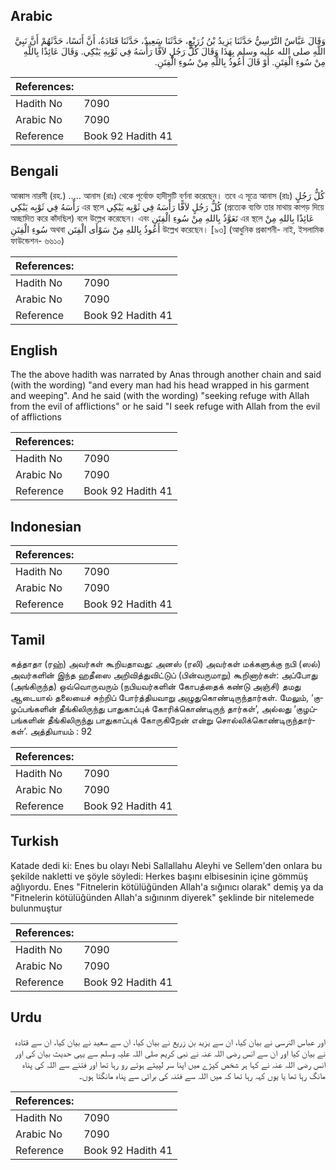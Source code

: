 ## Arabic


<div dir="rtl" lang="ar" style={{fontSize:'larger',backgroundColor:'#f8f9fa',padding:20}}>
وَقَالَ عَبَّاسٌ النَّرْسِيُّ حَدَّثَنَا يَزِيدُ بْنُ زُرَيْعٍ، حَدَّثَنَا سَعِيدٌ، حَدَّثَنَا قَتَادَةُ، أَنَّ أَنَسًا، حَدَّثَهُمْ أَنَّ نَبِيَّ اللَّهِ صلى الله عليه وسلم بِهَذَا وَقَالَ كُلُّ رَجُلٍ لاَفًّا رَأْسَهُ فِي ثَوْبِهِ يَبْكِي‏.‏ وَقَالَ عَائِذًا بِاللَّهِ مِنْ سُوءِ الْفِتَنِ‏.‏ أَوْ قَالَ أَعُوذُ بِاللَّهِ مِنْ سُوءِ الْفِتَنِ‏.‏
</div>
<div style={{backgroundColor:'#f8f9fa',padding:20, marginBottom: 10}}><table> <thead> <tr> <th>References:</th> <th></th> </tr> </thead> <tbody><tr><td>Hadith No</td><td>7090</td></tr><tr><td>Arabic No</td><td>7090</td></tr><tr><td>Reference</td><td>Book 92 Hadith 41</td></tr></tbody></table></div>

## Bengali


<div dir="ltr" lang="bn" style={{fontSize:'larger',backgroundColor:'#f8f9fa',padding:20}}>
আব্বাস নারসী (রহ.) ..... আনাস (রাঃ) থেকে পূর্বোক্ত হাদীসটি বর্ণনা করেছেন। তবে এ সূত্রে আনাস (রাঃ) كُلُّ رَجُلٍ رَأْسَهُ فِي ثَوْبِه يَبْكِي এর স্থলে كُلُّ رَجُلٍ لاَفًّا رَأْسَهُ فِي ثَوْبِه يَبْكِي (প্রত্যেক ব্যক্তি তার মাথায় কাপড় দিয়ে অচ্ছাদিত করে কাঁদছিল) বলে উল্লেখ করেছেন। এবং تَعَوَّذُ بِاللهِ مِنْ سُوءِ الْفِتَنِ এর স্থলে عَائِذًا بِاللهِ مِنْ سُوءِ الْفِتَنِ অথবা أَعُوذُ بِاللهِ مِنْ سَوْأَى الْفِتَن উল্লেখ করেছেন। [৯৩] (আধুনিক প্রকাশনী- নাই, ইসলামিক ফাউন্ডেশন- ৬৬১০)
</div>
<div style={{backgroundColor:'#f8f9fa',padding:20, marginBottom: 10}}><table> <thead> <tr> <th>References:</th> <th></th> </tr> </thead> <tbody><tr><td>Hadith No</td><td>7090</td></tr><tr><td>Arabic No</td><td>7090</td></tr><tr><td>Reference</td><td>Book 92 Hadith 41</td></tr></tbody></table></div>

## English


<div dir="ltr" lang="en" style={{fontSize:'larger',backgroundColor:'#f8f9fa',padding:20}}>
The the above hadith was narrated by Anas through another chain and said (with the wording) "and every man had his head wrapped in his garment and weeping". And he said (with the wording) "seeking refuge with Allah from the evil of afflictions" or he said "I seek refuge with Allah from the evil of afflictions
</div>
<div style={{backgroundColor:'#f8f9fa',padding:20, marginBottom: 10}}><table> <thead> <tr> <th>References:</th> <th></th> </tr> </thead> <tbody><tr><td>Hadith No</td><td>7090</td></tr><tr><td>Arabic No</td><td>7090</td></tr><tr><td>Reference</td><td>Book 92 Hadith 41</td></tr></tbody></table></div>

## Indonesian


<div dir="ltr" lang="id" style={{fontSize:'larger',backgroundColor:'#f8f9fa',padding:20}}>

</div>
<div style={{backgroundColor:'#f8f9fa',padding:20, marginBottom: 10}}><table> <thead> <tr> <th>References:</th> <th></th> </tr> </thead> <tbody><tr><td>Hadith No</td><td>7090</td></tr><tr><td>Arabic No</td><td>7090</td></tr><tr><td>Reference</td><td>Book 92 Hadith 41</td></tr></tbody></table></div>

## Tamil


<div dir="ltr" lang="ta" style={{fontSize:'larger',backgroundColor:'#f8f9fa',padding:20}}>
கத்தாதா (ரஹ்) அவர்கள் கூறியதாவது: அனஸ் (ரலி) அவர்கள் மக்களுக்கு நபி (ஸல்) அவர்களின் இந்த ஹதீஸை அறிவித்துவிட்டுப் (பின்வருமாறு) கூறினார்கள்: அப்போது (அங்கிருந்த) ஒவ்வொருவரும் (நபியவர்களின் கோபத்தைக் கண்டு அஞ்சி) தமது ஆடையால் தலையைச் சுற்றிப் போர்த்தியவாறு அழுதுகொண்டிருந்தார்கள். மேலும், ‘குழப்பங்களின் தீங்கிலிருந்து பாதுகாப்புக் கோரிக்கொண்டிருந் தார்கள்’, அல்லது ‘குழப்பங்களின் தீங்கிலிருந்து பாதுகாப்புக் கோருகிறேன் என்று சொல்லிக்கொண்டிருந்தார்கள்’. அத்தியாயம் : 92
</div>
<div style={{backgroundColor:'#f8f9fa',padding:20, marginBottom: 10}}><table> <thead> <tr> <th>References:</th> <th></th> </tr> </thead> <tbody><tr><td>Hadith No</td><td>7090</td></tr><tr><td>Arabic No</td><td>7090</td></tr><tr><td>Reference</td><td>Book 92 Hadith 41</td></tr></tbody></table></div>

## Turkish


<div dir="ltr" lang="tr" style={{fontSize:'larger',backgroundColor:'#f8f9fa',padding:20}}>
Katade dedi ki: Enes bu olayı Nebi Sallallahu Aleyhi ve Sellem'den onlara bu şekilde nakletti ve şöyle söyledi: Herkes başını elbisesinin içine gömmüş ağlıyordu. Enes "Fitnelerin kötülüğünden Allah'a sığınıcı olarak" demiş ya da "Fitnelerin kötülüğünden Allah'a sığınınm diyerek" şeklinde bir nitelemede bulunmuştur
</div>
<div style={{backgroundColor:'#f8f9fa',padding:20, marginBottom: 10}}><table> <thead> <tr> <th>References:</th> <th></th> </tr> </thead> <tbody><tr><td>Hadith No</td><td>7090</td></tr><tr><td>Arabic No</td><td>7090</td></tr><tr><td>Reference</td><td>Book 92 Hadith 41</td></tr></tbody></table></div>

## Urdu


<div dir="rtl" lang="ur" style={{fontSize:'larger',backgroundColor:'#f8f9fa',padding:20}}>
اور عباس النرسی نے بیان کیا، ان سے یزید بن زریع نے بیان کیا، ان سے سعید نے بیان کیا، ان سے قتادہ نے بیان کیا اور ان سے انس رضی اللہ عنہ نے نبی کریم صلی اللہ علیہ وسلم سے یہی حدیث بیان کی اور انس رضی اللہ عنہ نے کہا ہر شخص کپڑے میں اپنا سر لپیٹے ہوئے رو رہا تھا اور فتنے سے اللہ کی پناہ مانگ رہا تھا یا یوں کہہ رہا تھا کہ میں اللہ سے فتنہ کی برائی سے پناہ مانگتا ہوں۔
</div>
<div style={{backgroundColor:'#f8f9fa',padding:20, marginBottom: 10}}><table> <thead> <tr> <th>References:</th> <th></th> </tr> </thead> <tbody><tr><td>Hadith No</td><td>7090</td></tr><tr><td>Arabic No</td><td>7090</td></tr><tr><td>Reference</td><td>Book 92 Hadith 41</td></tr></tbody></table></div>